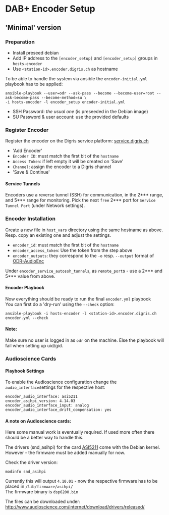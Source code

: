 # DAB+ Encoder Setup

## 'Minimal' version

### Preparation

 - Install preseed debian
 - Add IP address to the `[encoder_setup]` and `[encoder_setup]` groups in `hosts-encoder`
 - Use `<station-id>.encoder.digris.ch` as hostname
 
To be able to handle the system via ansible the `encoder-initial.yml` playbook has to be applied:

    ansible-playbook --user=odr --ask-pass --become --become-user=root --ask-become-pass --become-method=su \
    -i hosts-encoder -l encoder_setup encoder-initial.yml
    
 - SSH Password: *the usual one* (is preseeded in the Debian image)
 - SU Password & user account: use the provided defaults

 
### Register Encoder

Register the encoder on the Digris service platform: 
[service.digris.ch](https://service.digris.ch/admin/infrastructure/encoder/) 

 - 'Add Encoder'
 - `Encoder ID`: must match the first bit of the `hostname`
 - `Access Token`: if left empty it will be created on 'Save'
 - `Channel`: assign the encoder to a Digris channel
 - 'Save & Continue'
 
#### Service Tunnels

Encoders use a reverse tunnel (SSH) for communication, in the 2*** range, and 5*** range for monitoring. 
Pick the next `free` 2*** port for `Service Tunnel Port` (under Network settings).


### Encoder Installation

Create a new file in `host_vars` directory using the same hostname as above.  
Resp. copy an existing one and adjust the settings.

 - `encoder_id`: must match the first bit of the `hostname`
 - `encoder_access_token`: Use the token from the step above
 - `encoder_outputs`: they correspond to the `-o` resp. `--output` format of 
 [ODR-AudioEnc](https://github.com/Opendigitalradio/ODR-AudioEnc)
 
 
Under `encoder_service_autossh_tunnels`, as `remote_port`s - use a 2*** and 5*** value from above.
 

#### Encoder Playbook 

Now everything should be ready to run the final `encoder.yml` playbook   
You can first do a 'dry-run' using the `--check` option:

    ansible-playbook -i hosts-encoder -l <station-id>.encoder.digris.ch encoder.yml --check

#### Note:

Make sure no user is logged in as `odr` on the machine. Else the playbook will fail when setting up uid/gid.



### Audioscience Cards


#### Playbook Settings

To enable the Audioscience configuration change the `audio_interface`settings for the respective host:

    encoder_audio_interface: asi5211
    encoder_asihpi_version: 4.14.03
    encoder_audio_interface_input: analog
    encoder_audio_interface_drift_compensation: yes


#### A note on Audioscience cards: 

Here some manual work is eventually required. If used more often there should be a better way to handle this.

The drivers (snd_asihpi) for the card [ASI5211](http://www.audioscience.com/internet/products/sound_cards/asi5111_5211.htm) come
with the Debian kernel.  
However - the firmware must be added manually for now. 

Check the driver version:

    modinfo snd_asihpi
    
Currently this will output `4.10.01` - now the respective firmware has to be placed in `/lib/firmware/asihpi/`  
The firmware binary is `dsp6200.bin`

The files can be downloaded under:  
http://www.audioscience.com/internet/download/drivers/released/
